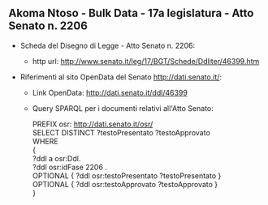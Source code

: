 ## Akoma Ntoso - Bulk Data - 17a legislatura - Atto Senato n. 2206 ##

* Scheda del Disegno di Legge - Atto Senato n. 2206:
	* http url: http://www.senato.it/leg/17/BGT/Schede/Ddliter/46399.htm

* Riferimenti al sito OpenData del Senato http://dati.senato.it/:
	* Link OpenData: http://dati.senato.it/ddl/46399
	* Query SPARQL per i documenti relativi all'Atto Senato:

        PREFIX osr: <http://dati.senato.it/osr/>  
		SELECT DISTINCT ?testoPresentato ?testoApprovato  
		WHERE  
		{  
		    ?ddl a osr:Ddl.  
		    ?ddl osr:idFase 2206 .  
		    OPTIONAL { ?ddl osr:testoPresentato ?testoPresentato }  
		    OPTIONAL { ?ddl osr:testoApprovato ?testoApprovato }  
		}
		